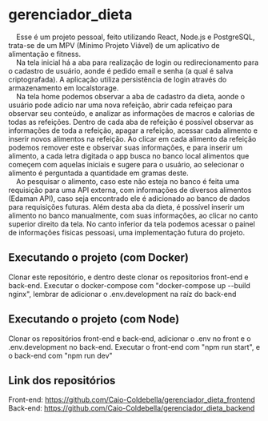 # gerenciador_dieta

 &nbsp;&nbsp;&nbsp;&nbsp;Esse é um projeto pessoal, feito utilizando React, Node.js e PostgreSQL, trata-se de um MPV (Mínimo Projeto Viável) de um aplicativo de alimentação e fitness.<br/>
 &nbsp;&nbsp;&nbsp;&nbsp;Na tela inicial há a aba para realização de login ou redirecionamento para o cadastro de usuário, aonde é pedido email e senha (a qual é salva criptografada).
 A aplicação utiliza persistência de login através do armazenamento em localstorage.<br/>&nbsp;&nbsp;&nbsp;&nbsp;Na tela home podemos observar a aba de cadastro da dieta, aonde o usuário pode adicio
 nar uma nova refeição, abrir cada refeiçao para observar seu conteúdo, e analizar as informações de macros e calorias de todas as refeições. Dentro de cada aba de
 refeição é possível observar as informações de toda a refeição, apagar a refeição, acessar cada alimento e inserir novos alimentos na refeição. Ao clicar em cada
 alimento da refeição podemos remover este e observar suas informações, e para inserir um alimento, a cada letra digitada o app busca no banco local alimentos que 
 começem com aquelas iniciais e sugere para o usuário, ao selecionar o alimento é perguntada a quantidade em gramas deste.<br/>&nbsp;&nbsp;&nbsp;&nbsp;Ao pesquisar o alimento, caso este não esteja no banco é feita uma requisição para uma API externa, com informações
 de diversos alimentos (Edaman API), caso seja encontrado ele é adicionado ao banco de dados para requisições futuras. Além desta aba da dieta, é possível inserir um alimento no
 banco manualmente, com suas informações, ao clicar no canto superior direito da tela. No canto inferior da tela podemos acessar o painel de informações físicas pessoasi, uma implementação futura do projeto.
 
 ## Executando o projeto (com Docker)
 Clonar este repositório, e dentro deste clonar os repositorios front-end e back-end. Executar o docker-compose com "docker-compose up --build nginx",
 lembrar de adicionar o .env.development na raíz do back-end
 
 ## Executando o projeto (com Node)
 Clonar os repositórios front-end e back-end, adicionar o .env no front e o .env.development no back-end. Executar o front-end com "npm run start", e o back-end
 com "npm run dev"
 
 ## Link dos repositórios
 Front-end: https://github.com/Caio-Coldebella/gerenciador_dieta_frontend <br/>
 Back-end: https://github.com/Caio-Coldebella/gerenciador_dieta_backend
